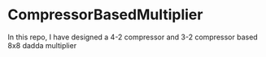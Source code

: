 # CompressorBasedMultiplier
In this repo, I have designed a 4-2 compressor and 3-2 compressor based 8x8 dadda multiplier
